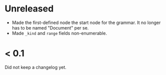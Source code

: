 # Unreleased

- Made the first-defined node the start node for the grammar. It no longer
  has to be named "Document" per se.
- Made `_kind` and `range` fields non-enumerable.

# < 0.1

Did not keep a changelog yet.
